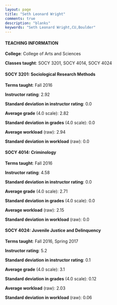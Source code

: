 ```yaml
---
layout: page
title: "Seth Leonard Wright" 
comments: true
description: "blanks"
keywords: "Seth Leonard Wright,CU,Boulder"
---
```

<head>
<script src="https://ajax.googleapis.com/ajax/libs/jquery/2.1.3/jquery.min.js"></script>
<script src="https://dl.dropboxusercontent.com/s/pc42nxpaw1ea4o9/highcharts.js?dl=0"></script>
<!-- <script src="../assets/js/highcharts.js"></script> -->
<style type="text/css">@font-face {
	font-family: "Bebas Neue";
	src: url(https://www.filehosting.org/file/details/544349/BebasNeue Regular.otf) format("opentype");
	}
	h1.Bebas { 
		font-family: "Bebas Neue", Verdana, Tahoma;
	}
</style>
</head>
	   
#### TEACHING INFORMATION

**College**: College of Arts and Sciences

**Classes taught**: SOCY 3201, SOCY 4014, SOCY 4024

#### SOCY 3201: Sociological Research Methods

**Terms taught**: Fall 2016

**Instructor rating**: 2.92

**Standard deviation in instructor rating**: 0.0

**Average grade** (4.0 scale): 2.82

**Standard deviation in grades** (4.0 scale): 0.0

**Average workload** (raw): 2.94

**Standard deviation in workload** (raw): 0.0

#### SOCY 4014: Criminology

**Terms taught**: Fall 2016

**Instructor rating**: 4.58

**Standard deviation in instructor rating**: 0.0

**Average grade** (4.0 scale): 2.71

**Standard deviation in grades** (4.0 scale): 0.0

**Average workload** (raw): 2.15

**Standard deviation in workload** (raw): 0.0

#### SOCY 4024: Juvenile Justice and Delinquency

**Terms taught**: Fall 2016, Spring 2017

**Instructor rating**: 5.2

**Standard deviation in instructor rating**: 0.1

**Average grade** (4.0 scale): 3.1

**Standard deviation in grades** (4.0 scale): 0.12

**Average workload** (raw): 2.03

**Standard deviation in workload** (raw): 0.06

